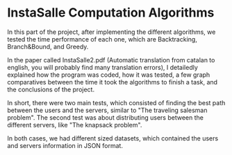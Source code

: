 # InstaSalle Computation Algorithms

In this part of the project, after implementing the different algorithms, we tested the time performance of each one, which are Backtracking, Branch&Bound, and Greedy.

In the paper called InstaSalle2.pdf (Automatic translation from catalan to english, you will probably find many translation errors), I detailedly explained how the program was coded, how it was tested, a few graph comparatives between the time it took the algorithms to finish a task, and the conclusions of the project.

In short, there were two main tests, which consisted of finding the best path between the users and the servers, similar to "The traveling salesman problem". 
The second test was about distributing users between the different servers, like "The knapsack problem". 

In both cases, we had different sized datasets, which contained the users and servers information in JSON format.
